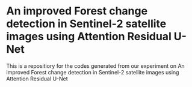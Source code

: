 # An improved Forest change detection in Sentinel-2 satellite images using Attention Residual U-Net
This is a repositiory for the codes generated from our experiment on An improved Forest change detection in Sentinel-2 satellite images using Attention Residual U-Net  
